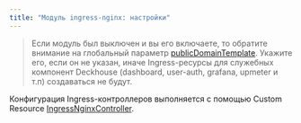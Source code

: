 ```yaml
---
title: "Модуль ingress-nginx: настройки"
---
```


> Если модуль был выключен и вы его включаете, то обратите внимание на глобальный параметр [publicDomainTemplate](../../deckhouse-configure-global.html#параметры). Укажите его, если он не указан, иначе Ingress-ресурсы для служебных компонент Deckhouse (dashboard, user-auth, grafana, upmeter  и т.п) создаваться не будут.

Конфигурация Ingress-контроллеров выполняется с помощью Custom Resource [IngressNginxController](cr.html#ingressnginxcontroller).

<!-- SCHEMA -->
